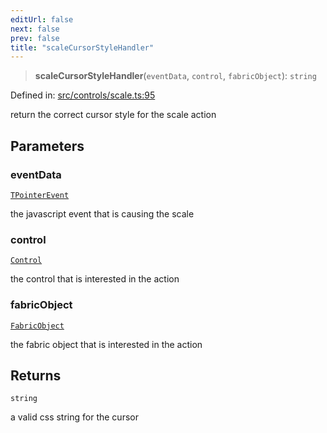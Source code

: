 ```yaml
---
editUrl: false
next: false
prev: false
title: "scaleCursorStyleHandler"
---
```


> **scaleCursorStyleHandler**(`eventData`, `control`, `fabricObject`): `string`

Defined in: [src/controls/scale.ts:95](https://github.com/fabricjs/fabric.js/blob/8748628df7e9de00ba77413bfc3ad9e9fe9d4f30/src/controls/scale.ts#L95)

return the correct cursor style for the scale action

## Parameters

### eventData

[`TPointerEvent`](/api/type-aliases/tpointerevent/)

the javascript event that is causing the scale

### control

[`Control`](/api/classes/control/)

the control that is interested in the action

### fabricObject

[`FabricObject`](/api/classes/fabricobject/)

the fabric object that is interested in the action

## Returns

`string`

a valid css string for the cursor
